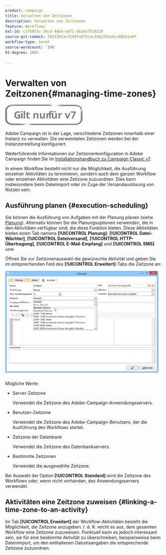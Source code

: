 ```yaml
---
product: campaign
title: Verwalten von Zeitzonen
description: Verwalten von Zeitzonen
feature: Workflows
exl-id: c2f6033c-30cd-4eb4-adf1-ab2de7510220
source-git-commit: 381538fac319dfa075cac3db2252a9cc80b31e0f
workflow-type: tm+mt
source-wordcount: '296'
ht-degree: 100%

---
```


# Verwalten von Zeitzonen{#managing-time-zones}

![](../../assets/v7-only.svg)

Adobe Campaign ist in der Lage, verschiedene Zeitzonen innerhalb einer Instanz zu verwalten. Die verwendeten Zeitzonen werden bei der Instanzerstellung konfiguriert.

Weiterführende Informationen zur Zeitzonenkonfiguration in Adobe Campaign finden Sie im [Installationshandbuch zu Campaign Classic v7](../../installation/using/time-zone-management.md).

In einem Workflow besteht nicht nur die Möglichkeit, die Ausführung einzelner Aktivitäten zu terminieren, sondern auch dem ganzen Workflow oder einzelnen Aktivitäten eine Zeitzone zuzuordnen. Dies kann insbesondere beim Dateiimport oder im Zuge der Versandauslösung von Nutzen sein.

## Ausführung planen {#execution-scheduling}

Sie können die Ausführung von Aufgaben mit der Planung planen (siehe [Planung](scheduler.md)). Alternativ können Sie die Planungsoptionen verwenden, die in den Aktivitäten verfügbar sind, die diese Funktion bieten. Diese Aktivitäten bieten einen Tab namens **[!UICONTROL Planung]**: **[!UICONTROL Datei-Wächter]**, **[!UICONTROL Dateiversand]**, **[!UICONTROL HTTP-Übertragung]**, **[!UICONTROL E-Mail-Empfang]** und **[!UICONTROL SMS]** usw.

Öffnen Sie zur Zeitzonenauswahl die gewünschte Aktivität und geben Sie im entsprechenden Feld des **[!UICONTROL Erweitert]**-Tabs die Zeitzone an:

![](assets/wf-timezone-in-a-box.png)

Mögliche Werte:

* Server-Zeitzone

   Verwendet die Zeitzone des Adobe-Campaign-Anwendungsservers.

* Benutzer-Zeitzone

   Verwendet die Zeitzone des Adobe-Campaign-Benutzers, der die Ausführung des Workflows startet.

* Zeitzone der Datenbank

   Verwendet die Zeitzone des Datenbankservers.

* Bestimmte Zeitzonen

   Verwendet die ausgewählte Zeitzone.

Bei Auswahl der Option **[!UICONTROL Standard]** wird die Zeitzone des Workflows oder, wenn nicht vorhanden, des Anwendungsservers verwendet.

## Aktivitäten eine Zeitzone zuweisen {#linking-a-time-zone-to-an-activity}

Im Tab **[!UICONTROL Erweitert]** der Workflow-Aktivitäten besteht die Möglichkeit, die Zeitzone anzugeben. I. d. R. reicht es aus, dem gesamten Workflow eine Zeitzone zuzuweisen. Punktuell kann es jedoch interessant sein, sie für eine bestimmte Aktivität zu überschreiben, beispielsweise beim Datenimport, um den enthaltenen Datumsangaben die entsprechende Zeitzone zuzuordnen.
